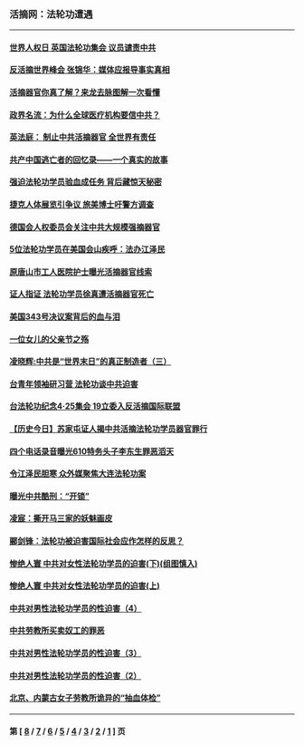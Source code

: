 ### 活摘网：法轮功遭遇
---
#### [世界人权日 英国法轮功集会 议员谴责中共](../../pages/nf5881/n13431763.md?06010430) 
#### [反活摘世界峰会 张锦华：媒体应报导事实真相](../../pages/nf5881/n13278502.md?06010430) 
#### [活摘器官你真了解？来龙去脉图解一次看懂](../../pages/nf5881/n13013820.md?06010430) 
#### [政界名流：为什么全球医疗机构要信中共？](../../pages/nf5881/n11945479.md?06010430) 
#### [英法庭： 制止中共活摘器官 全世界有责任](../../pages/nf5881/n11330691.md?06010430) 
#### [共产中国逃亡者的回忆录——一个真实的故事](../../pages/nf5881/n10918649.md?06010430) 
#### [强迫法轮功学员验血成任务 背后藏惊天秘密](../../pages/nf5881/n4252384.md?06010430) 
#### [捷克人体展览引争议 旅美博士吁警方调查](../../pages/nf5881/n9429187.md?06010430) 
#### [德国会人权委员会关注中共大规模强摘器官](../../pages/nf5881/n8418950.md?06010430) 
#### [5位法轮功学员在美国会山疾呼：法办江泽民](../../pages/nf5881/n8101519.md?06010430) 
#### [原唐山市工人医院护士曝光活摘器官线索](../../pages/nf5881/n8076384.md?06010430) 
#### [证人指证 法轮功学员徐真遭活摘器官死亡](../../pages/nf5881/n8042467.md?06010430) 
#### [美国343号决议案背后的血与泪](../../pages/nf5881/n8020684.md?06010430) 
#### [一位女儿的父亲节之殇](../../pages/nf5881/n8014122.md?06010430) 
#### [凌晓辉:中共是“世界末日”的真正制造者（三）](../../pages/nf5881/n4210333.md?06010430) 
#### [台青年领袖研习营 法轮功谈中共迫害](../../pages/nf5881/n4141857.md?06010430) 
#### [台法轮功纪念4‧25集会 19立委入反活摘国际联盟](../../pages/nf5881/n4141821.md?06010430) 
#### [【历史今日】苏家屯证人揭中共活摘法轮功学员器官罪行](../../pages/nf5881/n4135912.md?06010430) 
#### [四个电话录音曝光610特务头子李东生罪恶滔天](../../pages/nf5881/n4040060.md?06010430) 
#### [令江泽民胆寒 众外媒聚焦大连法轮功案](../../pages/nf5881/n3932671.md?06010430) 
#### [曝光中共酷刑：“开锁”](../../pages/nf5881/n3889373.md?06010430) 
#### [凌宸：撕开马三家的妖魅画皮](../../pages/nf5881/n3849369.md?06010430) 
#### [郦剑锋：法轮功被迫害国际社会应作怎样的反思？](../../pages/nf5881/n3824560.md?06010430) 
#### [惨绝人寰 中共对女性法轮功学员的迫害(下)(组图慎入)](../../pages/nf5881/n3816285.md?06010430) 
#### [惨绝人寰 中共对女性法轮功学员的迫害(上)](../../pages/nf5881/n3815374.md?06010430) 
#### [中共对男性法轮功学员的性迫害（4）](../../pages/nf5881/n3769144.md?06010430) 
#### [中共劳教所买卖奴工的罪恶](../../pages/nf5881/n3769378.md?06010430) 
#### [中共对男性法轮功学员的性迫害（3）](../../pages/nf5881/n3768231.md?06010430) 
#### [中共对男性法轮功学员的性迫害（2）](../../pages/nf5881/n3767211.md?06010430) 
#### [北京、内蒙古女子劳教所诡异的“抽血体检”](../../pages/nf5881/n3753158.md?06010430) 

---
#### 第 [ [8](./8.md?06010430) / [7](./7.md?06010430) / [6](./6.md?06010430) / [5](./5.md?06010430) / [4](./4.md?06010430) / [3](./3.md?06010430) / [2](./2.md?06010430) / [1](./1.md?06010430) ] 页
